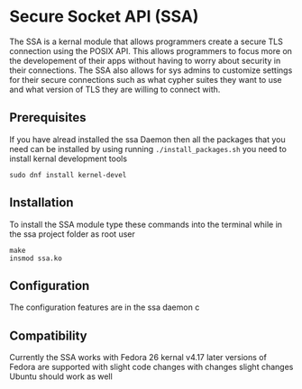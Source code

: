 # Secure Socket API (SSA)
The SSA is a kernal module that allows programmers create a secure TLS connection using the POSIX API. This allows programmers to focus more on the developement of their apps without having to worry about security in their connections. The SSA also allows for sys admins to customize settings for their secure connections such as what cypher suites they want to use and what version of TLS they are willing to connect with.

## Prerequisites
If you have alread installed the ssa Daemon then all the packages that you need can be installed by using running `./install_packages.sh`
you need to install kernal development tools 
```
sudo dnf install kernel-devel
```

## Installation
To install the SSA module type these commands into the terminal while in the ssa project folder as root user
```
make
insmod ssa.ko
```
## Configuration
The configuration features are in the ssa daemon c
## Compatibility
Currently the SSA works with Fedora 26 kernal v4.17
later versions of Fedora are supported with slight code changes
with changes slight changes Ubuntu should work as well
